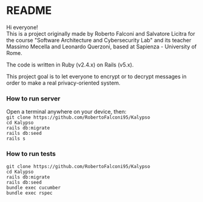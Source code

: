 # README

Hi everyone!  
This is a project originally made by Roberto Falconi and Salvatore Licitra for the course "Software Architecture and Cybersecurity Lab" and its teacher Massimo Mecella and Leonardo Querzoni, based at Sapienza - University of Rome.

The code is written in Ruby (v2.4.x) on Rails (v5.x).

This project goal is to let everyone to encrypt or to decrypt messages in order to make a real privacy-oriented system.

### How to run server  
Open a terminal anywhere on your device, then:  
`git clone https://github.com/RobertoFalconi95/Kalypso`  
`cd Kalypso`  
`rails db:migrate`  
`rails db:seed`  
`rails s`  

### How to run tests  

`git clone https://github.com/RobertoFalconi95/Kalypso`   
`cd Kalypso`  
`rails db:migrate`  
`rails db:seed`  
`bundle exec cucumber`  
`bundle exec rspec`  

